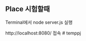 Place 시험할때
----------------------------
Terminal에서 node server.js 실행

http://localhost:8080/ 접속
#   t e m p p j  
 